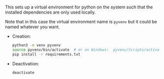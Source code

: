 This sets up a virtual environment for python on the system such that the installed dependencies are only used locally.

Note that in this case the virtual environment name is `pyvenv` but it could be named whatever you want.


* Creation:
    ```bash
    python3 -m venv pyvenv
    source pyvenv/bin/activate  # or on Windows:  pyvenv/Scripts/activate
    pip install -r requirements.txt
    ```

* Deactivation:
    ```bash
    deactivate
    ```
